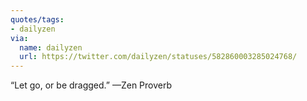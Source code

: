 ```yaml
---
quotes/tags:
- dailyzen
via:
  name: dailyzen
  url: https://twitter.com/dailyzen/statuses/582860003285024768/
---
```


“Let go, or be dragged.” —Zen Proverb